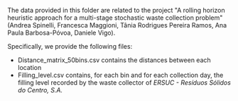 The data provided in this folder are related to the project "A rolling horizon heuristic approach for a multi-stage stochastic waste collection problem" (Andrea Spinelli, Francesca Maggioni, Tânia Rodrigues Pereira Ramos, Ana Paula Barbosa-Póvoa, Daniele Vigo).

Specifically, we provide the following files:
  - Distance_matrix_50bins.csv contains the distances between each location
  - Filling_level.csv contains, for each bin and for each collection day, the filling level recorded by the waste collector of _ERSUC - Resíduos Sólidos do Centro, S.A._
